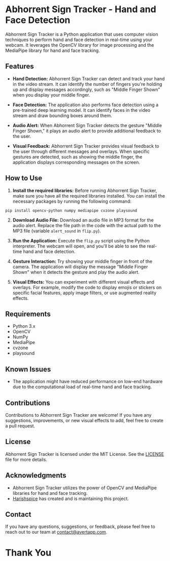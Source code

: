 # Abhorrent Sign Tracker - Hand and Face Detection

Abhorrent Sign Tracker is a Python application that uses computer vision techniques to perform hand and face detection in real-time using your webcam. It leverages the OpenCV library for image processing and the MediaPipe library for hand and face tracking.

## Features

- **Hand Detection:** Abhorrent Sign Tracker can detect and track your hand in the video stream. It can identify the number of fingers you're holding up and display messages accordingly, such as "Middle Finger Shown" when you display your middle finger.

- **Face Detection:** The application also performs face detection using a pre-trained deep learning model. It can identify faces in the video stream and draw bounding boxes around them.

- **Audio Alert:** When Abhorrent Sign Tracker detects the gesture "Middle Finger Shown," it plays an audio alert to provide additional feedback to the user.

- **Visual Feedback:** Abhorrent Sign Tracker provides visual feedback to the user through different messages and overlays. When specific gestures are detected, such as showing the middle finger, the application displays corresponding messages on the screen.

## How to Use

1. **Install the required libraries:** Before running Abhorrent Sign Tracker, make sure you have all the required libraries installed. You can install the necessary packages by running the following command:

```
pip install opencv-python numpy mediapipe cvzone playsound
```

2. **Download Audio File:** Download an audio file in MP3 format for the audio alert. Replace the file path in the code with the actual path to the MP3 file (variable `alert_sound` in `flip.py`).

3. **Run the Application:** Execute the `flip.py` script using the Python interpreter. The webcam will open, and you'll be able to see the real-time hand and face detection.

4. **Gesture Interaction:** Try showing your middle finger in front of the camera. The application will display the message "Middle Finger Shown" when it detects the gesture and play the audio alert.

5. **Visual Effects:** You can experiment with different visual effects and overlays. For example, modify the code to display emojis or stickers on specific facial features, apply image filters, or use augmented reality effects.

## Requirements

- Python 3.x
- OpenCV
- NumPy
- MediaPipe
- cvzone
- playsound

## Known Issues

- The application might have reduced performance on low-end hardware due to the computational load of real-time hand and face tracking.

## Contributions

Contributions to Abhorrent Sign Tracker are welcome! If you have any suggestions, improvements, or new visual effects to add, feel free to create a pull request.

## License

Abhorrent Sign Tracker is licensed under the MIT License. See the [LICENSE](LICENSE) file for more details.

## Acknowledgments

- Abhorrent Sign Tracker utilizes the power of OpenCV and MediaPipe libraries for hand and face tracking.
- [Harishspice](https://github.com/Harishspice) has created and is maintaining this project.

## Contact

If you have any questions, suggestions, or feedback, please feel free to reach out to our team at [contact@avertapp.com](mailto:harishr.shankar@gmail.com).


# Thank You
